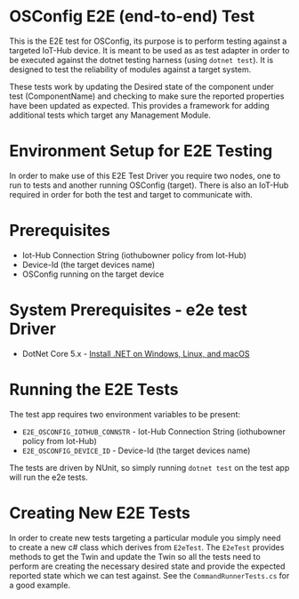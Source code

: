 # OSConfig E2E (end-to-end) Test
This is the E2E test for OSConfig, its purpose is to perform testing against a targeted IoT-Hub device. It is meant to be used as as test adapter in order to be executed against the dotnet testing harness (using `dotnet test`). It is designed to test the reliability of modules against a target system.

These tests work by updating the Desired state of the component under test (ComponentName) and checking to make sure the reported properties have been updated as expected. This provides a framework for adding additional tests which target any Management Module.

# Environment Setup for E2E Testing
In order to make use of this E2E Test Driver you require two nodes, one to run to tests and another running OSConfig (target). There is also an IoT-Hub required in order for both the test and target to communicate with.

# Prerequisites
 - Iot-Hub Connection String (iothubowner policy from Iot-Hub)
 - Device-Id (the target devices name)
 - OSConfig running on the target device

# System Prerequisites - e2e test Driver
 - DotNet Core 5.x - [Install .NET on Windows, Linux, and macOS](https://docs.microsoft.com/dotnet/core/install/)

# Running the E2E Tests
The test app requires two environment variables to be present:
 * `E2E_OSCONFIG_IOTHUB_CONNSTR` - Iot-Hub Connection String (iothubowner policy from Iot-Hub)
 * `E2E_OSCONFIG_DEVICE_ID` - Device-Id (the target devices name)

The tests are driven by NUnit, so simply running `dotnet test` on the test app will run the e2e tests.

# Creating New E2E Tests
In order to create new tests targeting a particular module you simply need to create a new c# class which derives from `E2eTest`. The `E2eTest` provides methods to get the Twin and update the Twin so all the tests need to perform are creating the necessary desired state and provide the expected reported state which we can test against. See the `CommandRunnerTests.cs` for a good example.
